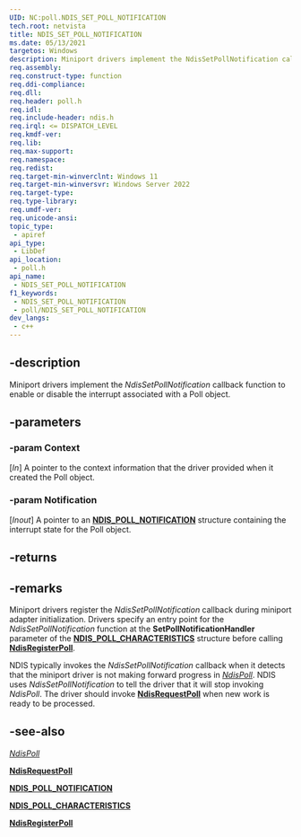 ```yaml
---
UID: NC:poll.NDIS_SET_POLL_NOTIFICATION
tech.root: netvista
title: NDIS_SET_POLL_NOTIFICATION
ms.date: 05/13/2021
targetos: Windows
description: Miniport drivers implement the NdisSetPollNotification callback function to enable/disable the interrupt associated with a Poll object.
req.assembly: 
req.construct-type: function
req.ddi-compliance: 
req.dll: 
req.header: poll.h
req.idl: 
req.include-header: ndis.h
req.irql: <= DISPATCH_LEVEL
req.kmdf-ver: 
req.lib: 
req.max-support: 
req.namespace: 
req.redist: 
req.target-min-winverclnt: Windows 11
req.target-min-winversvr: Windows Server 2022
req.target-type: 
req.type-library: 
req.umdf-ver: 
req.unicode-ansi: 
topic_type:
 - apiref
api_type:
 - LibDef
api_location:
 - poll.h
api_name:
 - NDIS_SET_POLL_NOTIFICATION
f1_keywords:
 - NDIS_SET_POLL_NOTIFICATION
 - poll/NDIS_SET_POLL_NOTIFICATION
dev_langs:
 - c++
---
```


## -description

Miniport drivers implement the *NdisSetPollNotification* callback function to enable or disable the interrupt associated with a Poll object.

## -parameters

### -param Context

[_In_] A pointer to the context information that the driver provided when it created the Poll object.

### -param Notification

[_Inout_] A pointer to an [**NDIS_POLL_NOTIFICATION**](ns-poll-ndis_poll_notification.md) structure containing the interrupt state for the Poll object.

## -returns

## -remarks

Miniport drivers register the *NdisSetPollNotification* callback during miniport adapter initialization. Drivers specify an entry point for the *NdisSetPollNotification* function at the **SetPollNotificationHandler** parameter of the [**NDIS_POLL_CHARACTERISTICS**](ns-poll-ndis_poll_characteristics.md) structure before calling [**NdisRegisterPoll**](nf-poll-ndisregisterpoll.md).

NDIS typically invokes the *NdisSetPollNotification* callback when it detects that the miniport driver is not making forward progress in [*NdisPoll*](nc-poll-ndis_poll.md). NDIS uses *NdisSetPollNotification* to tell the driver that it will stop invoking *NdisPoll*. The driver should invoke [**NdisRequestPoll**](nf-poll-ndisrequestpoll.md) when new work is ready to be processed. 

## -see-also

[*NdisPoll*](nc-poll-ndis_poll.md)

[**NdisRequestPoll**](nf-poll-ndisrequestpoll.md)

[**NDIS_POLL_NOTIFICATION**](ns-poll-ndis_poll_notification.md)

[**NDIS_POLL_CHARACTERISTICS**](ns-poll-ndis_poll_characteristics.md)

[**NdisRegisterPoll**](nf-poll-ndisregisterpoll.md)
